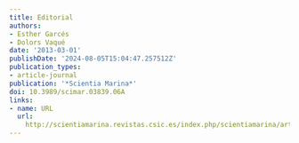 ```yaml
---
title: Editorial
authors:
- Esther Garcés
- Dolors Vaqué
date: '2013-03-01'
publishDate: '2024-08-05T15:04:47.257512Z'
publication_types:
- article-journal
publication: '*Scientia Marina*'
doi: 10.3989/scimar.03839.06A
links:
- name: URL
  url: 
    http://scientiamarina.revistas.csic.es/index.php/scientiamarina/article/view/1447/1561
---
```


